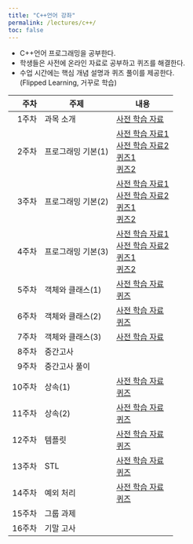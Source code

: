 ```yaml
---
title: "C++언어 강좌"
permalink: /lectures/c++/
toc: false
---
```


- C++언어 프로그래밍을 공부한다.
- 학생들은 사전에 온라인 자료로 공부하고 퀴즈를 해결한다.
- 수업 시간에는 핵심 개념 설명과 퀴즈 풀이를 제공한다.<br />
(Flipped Learning, 거꾸로 학습)

| 주차 | 주제 | 내용 |
|--:|---|---|
|  1주차 | 과목 소개 | [사전 학습 자료](/lectures/c++/week01/)    |
|  2주차 | 프로그래밍 기본(1) | [사전 학습 자료1](/lectures/c++/week02a/)<br />[사전 학습 자료2](/lectures/c++/week02b/)<br />[퀴즈1](/lectures/c++/quiz02a/)<br />[퀴즈2](/lectures/c++/quiz02b/)  |
|  3주차 | 프로그래밍 기본(2) | [사전 학습 자료1](/lectures/c++/week03a/)<br />[사전 학습 자료2](/lectures/c++/week03b/)<br />[퀴즈1](/lectures/c++/quiz03a/)<br />[퀴즈2](/lectures/c++/quiz03b/)  |
|  4주차 | 프로그래밍 기본(3) | [사전 학습 자료1](/lectures/c++/week04a/)<br />[사전 학습 자료2](/lectures/c++/week04b/)<br />[퀴즈1](/lectures/c++/quiz04a/)<br />[퀴즈2](/lectures/c++/quiz04b/)  |
|  5주차 | 객체와 클래스(1) | [사전 학습 자료](/lectures/c++/week05/)<br />[퀴즈](/lectures/c++/quiz05/)  |
|  6주차 | 객체와 클래스(2) | [사전 학습 자료](/lectures/c++/week06/)<br />[퀴즈](/lectures/c++/quiz06/)  |
|  7주차 | 객체와 클래스(3) | [사전 학습 자료](/lectures/c++/week07/)  |
|  8주차 | 중간고사 ||
|  9주차 | 중간고사 풀이 ||
|  10주차 | 상속(1) | [사전 학습 자료](/lectures/c++/week10/)<br />[퀴즈](/lectures/c++/quiz10/)  |
|  11주차 | 상속(2) | [사전 학습 자료](/lectures/c++/week11/)<br />[퀴즈](/lectures/c++/quiz11/)  |
|  12주차 | 템플릿 | [사전 학습 자료](/lectures/c++/week12/)<br />[퀴즈](/lectures/c++/quiz12/)  |
|  13주차 | STL | [사전 학습 자료](/lectures/c++/week13/)<br />[퀴즈](/lectures/c++/quiz13/)  |
|  14주차 | 예외 처리 | [사전 학습 자료](/lectures/c++/week14/)<br />[퀴즈](/lectures/c++/quiz14/)  |
|  15주차 | 그룹 과제 ||
|  16주차 | 기말 고사 ||

